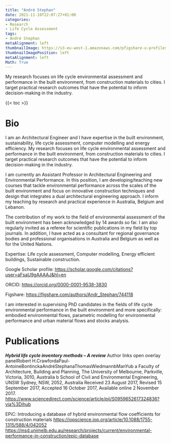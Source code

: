 ```yaml
---
title: "André Stephan"
date: 2021-11-10T22:07:27+01:00
categories:
- Research
- Life Cycle Assessment
tags:
- André Stephan
metaAlignment: left
thumbnailImage: https://s3-eu-west-1.amazonaws.com/pfigshare-u-profiles/744118/photo.png
thumbnailImagePosition: left
metaAlignment: left
Math: True
---
```

My research focuses on life cycle environmental assessment and performance in the built environment, from construction materials to cities. I target practical research outcomes that have the potential to inform decision-making in the industry.
<!--more-->
{{< toc >}}

# Bio
I am an Architectural Engineer and I have expertise in the built environment, sustainability, life cycle assessment, computer modelling and energy efficiency. My research focuses on life cycle environmental assessment and performance in the built environment, from construction materials to cities. I target practical research outcomes that have the potential to inform decision-making in the industry.

I am currently an Assistant Professor in Architectural Engineering and Environmental Performance. In this position, I am developing/teaching new courses that tackle environmental performance across the scales of the built environment and focus on innovative construction techniques and design that integrates a dual architectural engineering approach. I inform my teaching by research and practical experience in Australia, Belgium and Lebanon.

The contribution of my work to the field of environmental assessment of the built environment has been acknowledged by 14 awards so far. I am also regularly invited as a referee for scientific publications in my field by top journals. In addition, I have acted as a consultant for regional governance bodies and professional organisations in Australia and Belgium as well as for the United Nations.

Expertise: Life cycle assessment, Computer modelling, Energy efficient buildings, Sustainable construction.

Google Scholar profile: https://scholar.google.com/citations?user=aFsaU9gAAAAJ&hl=en

ORCID: https://orcid.org/0000-0001-9538-3830

Figshare: https://figshare.com/authors/Andr_Stephan/744118


I am interested in supervising PhD candidates in the fields of life cycle environmental performance in the built environment and more specifically: embodied environmental flows, parametric modelling for environmental performance and urban material flows and stocks analysis.

# Publications
***Hybrid life cycle inventory methods – A review***
Author links open overlay panelRobert H.CrawfordaPaul-AntoineBontinckaAndréStephanaThomasWiedmannbManYub
a Faculty of Architecture, Building and Planning, The University of Melbourne, Parkville, Victoria, 3010, Australia
b School of Civil and Environmental Engineering, UNSW Sydney, NSW, 2052, Australia
Received 23 August 2017, Revised 15 September 2017, Accepted 16 October 2017, Available online 2 November 2017.
https://www.sciencedirect.com/science/article/pii/S0959652617324836?via%3Dihub

EPiC: Introducing a database of hybrid environmental flow coefficients for construction materials
https://iopscience.iop.org/article/10.1088/1755-1315/588/4/042052
https://msd.unimelb.edu.au/research/projects/current/environmental-performance-in-construction/epic-database

